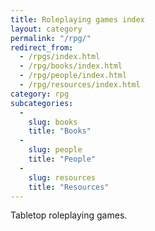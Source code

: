 ```yaml
---
title: Roleplaying games index
layout: category
permalink: "/rpg/"
redirect_from:
  - /rpgs/index.html
  - /rpg/books/index.html
  - /rpg/people/index.html
  - /rpg/resources/index.html
category: rpg
subcategories:
  -
    slug: books
    title: "Books"
  -
    slug: people
    title: "People"
  -
    slug: resources
    title: "Resources"
---
```


Tabletop roleplaying games.
